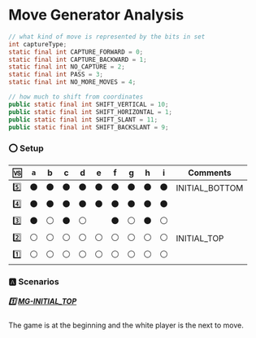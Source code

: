 # Move Generator Analysis


```java
// what kind of move is represented by the bits in set
int captureType;
static final int CAPTURE_FORWARD = 0;
static final int CAPTURE_BACKWARD = 1;
static final int NO_CAPTURE = 2;
static final int PASS = 3;
static final int NO_MORE_MOVES = 4;
```


```java
// how much to shift from coordinates
public static final int SHIFT_VERTICAL = 10;
public static final int SHIFT_HORIZONTAL = 1;
public static final int SHIFT_SLANT = 11;
public static final int SHIFT_BACKSLANT = 9;
```

### :o: Setup

|:vs:    |`a`| b| c| d| e| f| g| h| i| Comments |
|--------|-|--|--|--|--|--|--|--|--|----------|
|:five:|:black_circle:|:black_circle:|:black_circle:|:black_circle:|:black_circle:|:black_circle:|:black_circle:|:black_circle:|:black_circle:| INITIAL_BOTTOM |
|:four:|:black_circle:|:black_circle:|:black_circle:|:black_circle:|:black_circle:|:black_circle:|:black_circle:|:black_circle:|:black_circle:|                |
|:three:|:black_circle:|:white_circle:|:black_circle:|:white_circle:||:black_circle:|:white_circle:|:black_circle:|:white_circle:|                 |
|:two:|:white_circle:|:white_circle:|:white_circle:|:white_circle:|:white_circle:|:white_circle:|:white_circle:|:white_circle:|:white_circle:|  INITIAL_TOP  |
|:one:|:white_circle:|:white_circle:|:white_circle:|:white_circle:|:white_circle:|:white_circle:|:white_circle:|:white_circle:|:white_circle:|             |

### :a: Scenarios

##### :one: [MG-INITIAL_TOP](MG-INITIAL_TOP.md)

The game is at the beginning and the white player is the next to move.
